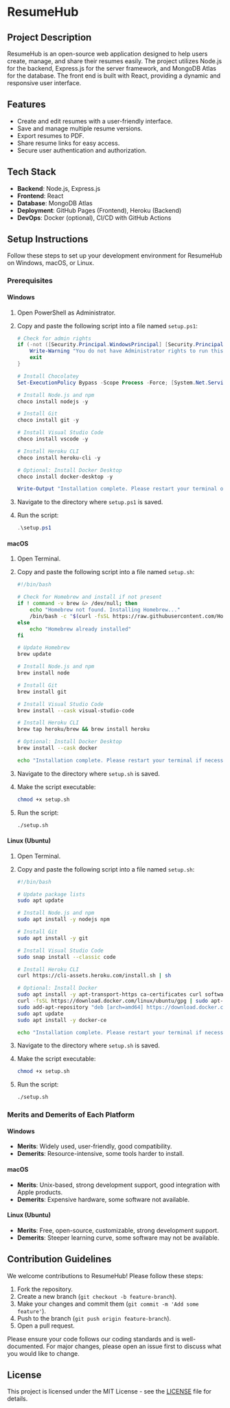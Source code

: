# ResumeHub

## Project Description

ResumeHub is an open-source web application designed to help users create, manage, and share their resumes easily. The project utilizes Node.js for the backend, Express.js for the server framework, and MongoDB Atlas for the database. The front end is built with React, providing a dynamic and responsive user interface.

## Features

- Create and edit resumes with a user-friendly interface.
- Save and manage multiple resume versions.
- Export resumes to PDF.
- Share resume links for easy access.
- Secure user authentication and authorization.

## Tech Stack

- **Backend**: Node.js, Express.js
- **Frontend**: React
- **Database**: MongoDB Atlas
- **Deployment**: GitHub Pages (Frontend), Heroku (Backend)
- **DevOps**: Docker (optional), CI/CD with GitHub Actions

## Setup Instructions

Follow these steps to set up your development environment for ResumeHub on Windows, macOS, or Linux.

### Prerequisites

#### Windows

1. Open PowerShell as Administrator.
2. Copy and paste the following script into a file named `setup.ps1`:

    ```powershell
    # Check for admin rights
    if (-not ([Security.Principal.WindowsPrincipal] [Security.Principal.WindowsIdentity]::GetCurrent()).IsInRole([Security.Principal.WindowsBuiltInRole] "Administrator")) {
        Write-Warning "You do not have Administrator rights to run this script!`nPlease re-run this script as an Administrator!"
        exit
    }

    # Install Chocolatey
    Set-ExecutionPolicy Bypass -Scope Process -Force; [System.Net.ServicePointManager]::SecurityProtocol = [System.Net.ServicePointManager]::SecurityProtocol -bor 3072; iex ((New-Object System.Net.WebClient).DownloadString('https://chocolatey.org/install.ps1'))

    # Install Node.js and npm
    choco install nodejs -y

    # Install Git
    choco install git -y

    # Install Visual Studio Code
    choco install vscode -y

    # Install Heroku CLI
    choco install heroku-cli -y

    # Optional: Install Docker Desktop
    choco install docker-desktop -y

    Write-Output "Installation complete. Please restart your terminal or computer if necessary."
    ```

3. Navigate to the directory where `setup.ps1` is saved.
4. Run the script:

    ```powershell
    .\setup.ps1
    ```

#### macOS

1. Open Terminal.
2. Copy and paste the following script into a file named `setup.sh`:

    ```bash
    #!/bin/bash

    # Check for Homebrew and install if not present
    if ! command -v brew &> /dev/null; then
        echo "Homebrew not found. Installing Homebrew..."
        /bin/bash -c "$(curl -fsSL https://raw.githubusercontent.com/Homebrew/install/HEAD/install.sh)"
    else
        echo "Homebrew already installed"
    fi

    # Update Homebrew
    brew update

    # Install Node.js and npm
    brew install node

    # Install Git
    brew install git

    # Install Visual Studio Code
    brew install --cask visual-studio-code

    # Install Heroku CLI
    brew tap heroku/brew && brew install heroku

    # Optional: Install Docker Desktop
    brew install --cask docker

    echo "Installation complete. Please restart your terminal if necessary."
    ```

3. Navigate to the directory where `setup.sh` is saved.
4. Make the script executable:

    ```bash
    chmod +x setup.sh
    ```

5. Run the script:

    ```bash
    ./setup.sh
    ```

#### Linux (Ubuntu)

1. Open Terminal.
2. Copy and paste the following script into a file named `setup.sh`:

    ```bash
    #!/bin/bash

    # Update package lists
    sudo apt update

    # Install Node.js and npm
    sudo apt install -y nodejs npm

    # Install Git
    sudo apt install -y git

    # Install Visual Studio Code
    sudo snap install --classic code

    # Install Heroku CLI
    curl https://cli-assets.heroku.com/install.sh | sh

    # Optional: Install Docker
    sudo apt install -y apt-transport-https ca-certificates curl software-properties-common
    curl -fsSL https://download.docker.com/linux/ubuntu/gpg | sudo apt-key add -
    sudo add-apt-repository "deb [arch=amd64] https://download.docker.com/linux/ubuntu $(lsb_release -cs) stable"
    sudo apt update
    sudo apt install -y docker-ce

    echo "Installation complete. Please restart your terminal if necessary."
    ```

3. Navigate to the directory where `setup.sh` is saved.
4. Make the script executable:

    ```bash
    chmod +x setup.sh
    ```

5. Run the script:

    ```bash
    ./setup.sh
    ```

### Merits and Demerits of Each Platform

#### Windows
- **Merits**: Widely used, user-friendly, good compatibility.
- **Demerits**: Resource-intensive, some tools harder to install.

#### macOS
- **Merits**: Unix-based, strong development support, good integration with Apple products.
- **Demerits**: Expensive hardware, some software not available.

#### Linux (Ubuntu)
- **Merits**: Free, open-source, customizable, strong development support.
- **Demerits**: Steeper learning curve, some software may not be available.

## Contribution Guidelines

We welcome contributions to ResumeHub! Please follow these steps:

1. Fork the repository.
2. Create a new branch (`git checkout -b feature-branch`).
3. Make your changes and commit them (`git commit -m 'Add some feature'`).
4. Push to the branch (`git push origin feature-branch`).
5. Open a pull request.

Please ensure your code follows our coding standards and is well-documented. For major changes, please open an issue first to discuss what you would like to change.

## License

This project is licensed under the MIT License - see the [LICENSE](LICENSE) file for details.
